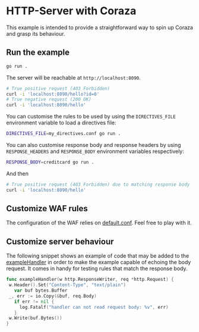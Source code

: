 # HTTP-Server with Coraza

This example is intended to provide a straightforward way to spin up Coraza and grasp its behaviour.

## Run the example

```bash
go run . 
```

The server will be reachable at `http://localhost:8090`.

```bash
# True positive request (403 Forbidden)
curl -i 'localhost:8090/hello?id=0'
# True negative request (200 OK)
curl -i 'localhost:8090/hello'
```

You can customise the rules to be used by using the `DIRECTIVES_FILE` environment variable to load a directives file:

```bash
DIRECTIVES_FILE=my_directives.conf go run . 
```

You can also customise response body and response headers by using `RESPONSE_HEADERS` and `RESPONSE_BODY` environment variables respectively:

```bash
RESPONSE_BODY=creditcard go run . 
```

And then

```bash
# True positive request (403 Forbidden) due to matching response body
curl -i 'localhost:8090/hello'
```

## Customize WAF rules

The configuration of the WAF relies on [default.conf](https://github.com/corazawaf/coraza/blob/main/examples/http-server/default.conf). Feel free to play with it.

## Customize server behaviour

The following snippet shows an example of code that may be added to the [exampleHandler](https://github.com/corazawaf/coraza/blob/main/examples/http-server/main.go#L17) in order to make the example capable of echoing the body request. It comes in handy for testing rules that match the response body.

```go
func exampleHandler(w http.ResponseWriter, req *http.Request) {
 w.Header().Set("Content-Type", "text/plain")
   var buf bytes.Buffer
 _, err := io.Copy(&buf, req.Body)
   if err != nil {
     log.Fatalf("handler can not read request body: %v", err)
   }
 w.Write(buf.Bytes())
}
```
